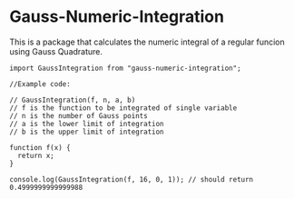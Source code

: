 # Gauss-Numeric-Integration

This is a package that calculates the numeric integral of a regular funcion using Gauss Quadrature.

```
import GaussIntegration from "gauss-numeric-integration";

//Example code:

// GaussIntegration(f, n, a, b)
// f is the function to be integrated of single variable
// n is the number of Gauss points
// a is the lower limit of integration
// b is the upper limit of integration

function f(x) {
  return x;
}

console.log(GaussIntegration(f, 16, 0, 1)); // should return 0.4999999999999988
```
